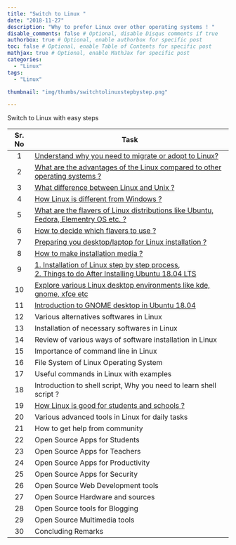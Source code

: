 ```yaml
---
title: "Switch to Linux "
date: "2018-11-27"
description: "Why to prefer Linux over other operating systems ! "
disable_comments: false # Optional, disable Disqus comments if true
authorbox: true # Optional, enable authorbox for specific post
toc: false # Optional, enable Table of Contents for specific post
mathjax: true # Optional, enable MathJax for specific post
categories:
  - "Linux"
tags:
  - "Linux"

thumbnail: "img/thumbs/switchtolinuxstepbystep.png"

---
```


Switch to Linux with easy steps

<!--more-->


| Sr. No | Task  |
| :---:  |-------------  |
| 1  | <a href='{{<ref "whytoswitch" >}}'>Understand why you need to migrate or adopt to Linux? |
| 2  | <a href='{{<ref "advantages_linux" >}}'>What are the advantages of the Linux compared to other operating systems ? </a>|
| 3  | <a href = '{{<ref "UnixvsLinux" >}}'>What difference between Linux and Unix ? </a>|
| 4  | <a href = '{{<ref "LinuxVsWindows" >}}'> How Linux is different from Windows ? </a> |
| 5  | <a href = '{{<ref "whatislinuxdistro" >}}'> What are the flavers of Linux distributions like Ubuntu, Fedora, Elementry OS etc. ? </a> |
| 6  | <a href='{{<ref "linuxFlavors" >}}'> How to decide which flavers to use ? </a> |
| 7  | <a href='{{<ref "preparingforLinux" >}}'> Preparing you desktop/laptop for Linux installation ? |
| 8  | <a href='{{<ref "installationMedia" >}}'>How to make installation media ? </a> |
| 9  | [1. Installation of Linux step by step process](https://tutorials.ubuntu.com/tutorial/tutorial-install-ubuntu-desktop#0),<br> [2. Things to do After Installing Ubuntu 18.04 LTS](https://www.youtube.com/watch?v=BLVtxpm5c2A) |
| 10 | <a href = '{{<ref "linuxDesktopEnvironment" >}}'> Explore various Linux desktop environments like kde, gnome, xfce etc </a>|
| 11 | [Introduction to GNOME desktop in Ubuntu 18.04](https://www.youtube.com/watch?v=ONXfL6evR0Q)   |
| 12 | Various alternatives softwares in Linux   |
| 13 | Installation of necessary softwares in Linux    |
| 14 | Review of various ways of software installation in Linux |
| 15 | Importance of command line in Linux   |
| 16 | File System of Linux Operating System |
| 17 | Useful commands in Linux with examples   |
| 18 | Introduction to shell script, Why you need to learn shell script ?   |
| 19 | <a href='{{<ref "whyLinuxinSchools" >}}'> How Linux is good for students and schools ? </a>  |
| 20 | Various advanced tools in Linux for daily tasks   |
| 21 | How to get help from community   |
| 22 | Open Source Apps for Students  |
| 23 | Open Source Apps for Teachers    |
| 24 | Open Source Apps for Productivity |
| 25 | Open Source Apps for Security   |
| 26 | Open Source Web Development tools   |
| 27 | Open Source Hardware and sources  |
| 28 | Open Source tools for Blogging  |
| 29     | Open Source Multimedia tools  |
| 30     | Concluding Remarks   |
